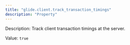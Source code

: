 ```yaml
---
title: "glide.client.track_transaction_timings"
description: "Property"
---
```


Description: Track client transaction timings at the server.

Value: `true`